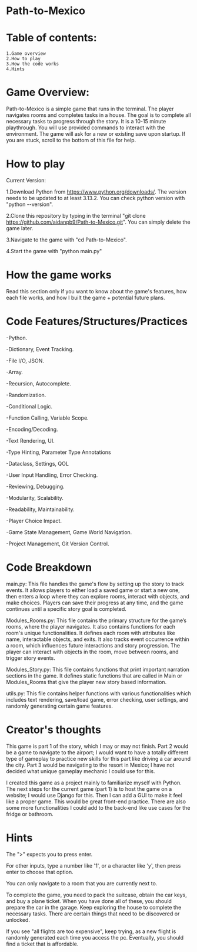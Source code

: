 # Path-to-Mexico

# Table of contents:

    1.Game overview
    2.How to play
    3.How the code works
    4.Hints


# Game Overview:

Path-to-Mexico is a simple game that runs in the terminal. The player navigates rooms and completes tasks in a house. The goal is to complete all necessary tasks to progress through the story. It is a 10-15 minute playthrough. You will use provided commands to interact with the environment.
The game will ask for a new or existing save upon startup. If you are stuck, scroll to the bottom of this file for help.
# How to play
Current Version:

1.Download Python from https://www.python.org/downloads/. The version needs to be updated to at least 3.13.2. You can check python version with "python --version".

2.Clone this repository by typing in the terminal "git clone https://github.com/aidanpb9/Path-to-Mexico.git". You can simply delete the game later.

3.Navigate to the game with "cd Path-to-Mexico".

4.Start the game with "python main.py"

# How the game works

Read this section only if you want to know about the game's features, how each file works, and how I built the game + potential future plans.

# Code Features/Structures/Practices

-Python.

-Dictionary, Event Tracking.

-File I/O, JSON.

-Array.

-Recursion, Autocomplete.

-Randomization.

-Conditional Logic.

-Function Calling, Variable Scope.

-Encoding/Decoding.

-Text Rendering, UI.

-Type Hinting, Parameter Type Annotations

-Dataclass, Settings, QOL

-User Input Handling, Error Checking.

-Reviewing, Debugging.

-Modularity, Scalability.

-Readability, Maintainability.

-Player Choice Impact. 

-Game State Management, Game World Navigation.

-Project Management, Git Version Control.

# Code Breakdown

main.py: This file handles the game's flow by setting up the story to track events. It allows players to either load a saved game or start a new one, then enters a loop where they can explore rooms, interact with objects, and make choices. Players can save their progress at any time, and the game continues until a specific story goal is completed.

Modules_Rooms.py: This file contains the primary structure for the game’s rooms, where the player navigates. It also contains functions for each room's unique functionalities. It defines each room with attributes like name, interactable objects, and exits. It also tracks event occurrence within a room, which influences future interactions and story progression. The player can interact with objects in the room, move between rooms, and trigger story events.

Modules_Story.py: This file contains functions that print important narration sections in the game. It defines static functions that are called in Main or Modules_Rooms that give the player new story based information.

utils.py: This file contains helper functions with various functionalities which includes text rendering, save/load game, error checking, user settings, and randomly generating certain game features.

# Creator's thoughts

This game is part 1 of the story, which I may or may not finish. Part 2 would be a game to navigate to the airport; I would want to have a totally different type of gameplay to practice new skills for this part like driving a car around the city. Part 3 would be navigating to the resort in Mexico; I have not decided what unique gameplay mechanic I could use for this. 

I created this game as a project mainly to familiarize myself with Python. The next steps for the current game (part 1) is to host the game on a website; I would use Django for this. Then I can add a GUI to make it feel like a proper game. This would be great front-end practice. There are also some more functionalities I could add to the back-end like use cases for the fridge or bathroom.

# Hints

The ">" expects you to press enter.

For other inputs, type a number like '1', or a character like 'y', then press enter to choose that option.

You can only navigate to a room that you are currently next to.

To complete the game, you need to pack the suitcase, obtain the car keys, and buy a plane ticket. When you have done all of these, you should prepare the car in the garage. Keep exploring the house to complete the necessary tasks. There are certain things that need to be discovered or unlocked.

If you see "all flights are too expensive", keep trying, as a new flight is randomly generated each time you access the pc. Eventually, you should find a ticket that is affordable.